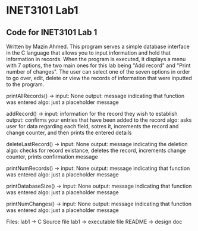 # INET3101 Lab1
## Code for INET3101 Lab 1
Written by Mazin Ahmed.
This program serves a simple database interface in the C language 
that allows you to input information and hold that information in records.
When the program is executed, it displays a menu with 7 options, the two 
main ones for this lab being "Add record" and "Print number of changes".
The user can select one of the seven options in order to go over, edit, delete or view the records of information that were inputted to the program.

printAllRecords() -> 
input: None 
output: message indicating that function was entered
algo: just a placeholder message

addRecord() -> 
input: information for the record they wish to establish
output: confirms your entries that have been added to the record
algo: asks user for data regarding each field, sotres it, increments the record and change counter, and then prints the entered details

deleteLastRecord() -> 
input: None 
output: message indicating the deletion
algo: checks for record existance, deletes the record, increments change counter, prints confirmation message

printNumRecords() -> 
input: None 
output: message indicating that function was entered
algo: just a placeholder message

printDatabaseSize() -> 
input: None 
output: message indicating that function was entered
algo: just a placeholder message

printNumChanges() -> 
input: None 
output: message indicating that function was entered
algo: just a placeholder message

Files: 
lab1 -> C Source file
lab1 -> executable file
README -> design doc

